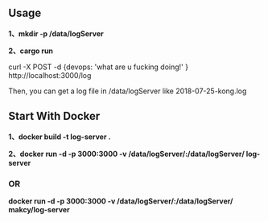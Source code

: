 ## Usage
**1、mkdir -p /data/logServer**

**2、cargo run**

curl -X POST -d {devops: 'what are u fucking doing!' } http://localhost:3000/log

Then, you can get a log file in /data/logServer like 2018-07-25-kong.log 

## Start With Docker
**1、docker build -t log-server .**

**2、docker run -d -p 3000:3000 -v /data/logServer/:/data/logServer/ log-server**

### OR
**docker run -d -p 3000:3000 -v /data/logServer/:/data/logServer/ makcy/log-server**
